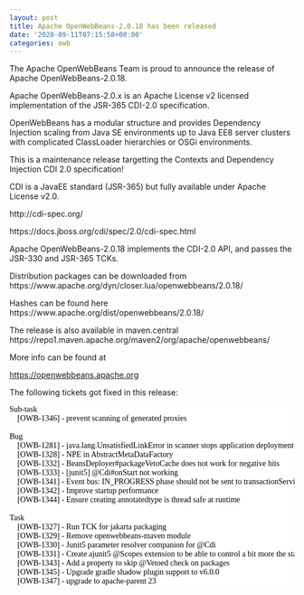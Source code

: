 ```yaml
---
layout: post
title: Apache OpenWebBeans-2.0.18 has been released
date: '2020-09-11T07:15:58+00:00'
categories: owb
---
```

The Apache OpenWebBeans Team is proud to announce the release of Apache OpenWebBeans-2.0.18. 
  <p>Apache OpenWebBeans-2.0.x is an Apache License v2 licensed implementation of the JSR-365 CDI-2.0 specification.</p> 
  <p>OpenWebBeans has a modular structure and provides Dependency 
Injection scaling from Java SE environments up to Java EE8 server 
clusters with complicated ClassLoader hierarchies or OSGi environments.
</p> 
  <p>This is a maintenance release targetting the Contexts and Dependency Injection CDI 2.0 specification!</p> 
  <p>CDI is a JavaEE standard (JSR-365) but fully available under Apache License v2.0.</p> 
  <p>http://cdi-spec.org/</p>
  <p>https://docs.jboss.org/cdi/spec/2.0/cdi-spec.html</p> 
  <p>Apache OpenWebBeans-2.0.18 implements the CDI-2.0 API, and passes the JSR-330 and JSR-365 TCKs.</p> 
  <p>Distribution packages can be downloaded from https://www.apache.org/dyn/closer.lua/openwebbeans/2.0.18/ 
  </p>
  <p>Hashes can be found here https://www.apache.org/dist/openwebbeans/2.0.18/ 
  </p>
  <p>The release is also available in maven.central https://repo1.maven.apache.org/maven2/org/apache/openwebbeans/ 
  </p>
  <p>More info can be found at </p> 
  <p><a href="https://openwebbeans.apache.org">https://openwebbeans.apache.org</a></p> 
  <p> </p> 
  <p>The following tickets got fixed in this release:</p><pre style="background-color:#ffffff;color:#000000;font-family:'Menlo';font-size:9,0pt;">Sub-task<br>    [OWB-1346] - prevent scanning of generated proxies<br><br>Bug<br>    [OWB-1281] - java.lang.UnsatisfiedLinkError in scanner stops application deployment<br>    [OWB-1328] - NPE in AbstractMetaDataFactory<br>    [OWB-1332] - BeansDeployer#packageVetoCache does not work for negative hits<br>    [OWB-1333] - [junit5] @Cdi#onStart not working<br>    [OWB-1341] - Event bus: IN_PROGRESS phase should not be sent to transactionService<br>    [OWB-1342] - Improve startup performance<br>    [OWB-1344] - Ensure creating annotatedtype is thread safe at runtime<br><br>Task<br>    [OWB-1327] - Run TCK for jakarta packaging<br>    [OWB-1329] - Remove openwebbeans-maven module<br>    [OWB-1330] - Junit5 parameter resolver companion for @Cdi<br>    [OWB-1331] - Create ajunit5 @Scopes extension to be able to control a bit more the started scopes<br>    [OWB-1343] - Add a property to skip @Vetoed check on packages<br>    [OWB-1345] - Upgrade gradle shadow plugin support to v6.0.0<br>    [OWB-1347] - upgrade to apache-parent 23<br></pre>
